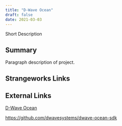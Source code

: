 ```yaml
---
title: "D-Wave Ocean"
draft: false
date: 2021-03-03
---
```


Short Description
<!--more-->
## Summary
Paragraph description of project.

## Strangeworks Links


## External Links

[D-Wave Ocean](https://docs.ocean.dwavesys.com/en/stable/)

https://github.com/dwavesystems/dwave-ocean-sdk
